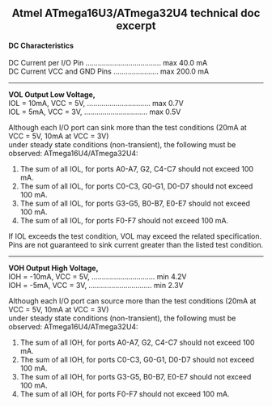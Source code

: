 <H2 align="center"><b> Atmel ATmega16U3/ATmega32U4 technical doc excerpt </b></H2>

**DC Characteristics** <BR/> <BR/> 
DC Current per I/O Pin ..................................... max  40.0 mA <BR/>
DC Current VCC and GND Pins ...................... max 200.0 mA <BR/>

-----------------------------------------------------------------------------------------------------------------------------

**VOL Output Low Voltage,** <BR/> 
IOL = 10mA, VCC = 5V, ............................... max 0.7V <BR/>
IOL =  5mA, VCC = 3V, ............................... max 0.5V <BR/> 

Although each I/O port can sink more than the test conditions (20mA at VCC = 5V, 10mA at VCC = 3V) <BR/>
under steady state conditions (non-transient), the following must be observed: ATmega16U4/ATmega32U4: <BR/>
1. The sum of all IOL, for ports A0-A7, G2, C4-C7 should not exceed 100 mA. <BR/>
2. The sum of all IOL, for ports C0-C3, G0-G1, D0-D7 should not exceed 100 mA. <BR/>
3. The sum of all IOL, for ports G3-G5, B0-B7, E0-E7 should not exceed 100 mA. <BR/>
4. The sum of all IOL, for ports F0-F7 should not exceed 100 mA. <BR/> 
 
If IOL exceeds the test condition, VOL may exceed the related specification. <BR/> 
Pins are not guaranteed to sink current greater than the listed test condition. <BR/>

-----------------------------------------------------------------------------------------------------------------------------

**VOH Output High Voltage,** <BR/>
IOH = -10mA, VCC = 5V, ............................... min 4.2V <BR/>
IOH =  -5mA, VCC = 3V, ............................... min 2.3V <BR/>

Although each I/O port can source more than the test conditions (20mA at VCC = 5V, 10mA at VCC = 3V) <BR/>
under steady state conditions (non-transient), the following must be observed: ATmega16U4/ATmega32U4: <BR/>
1. The sum of all IOH, for ports A0-A7, G2, C4-C7 should not exceed 100 mA. <BR/>
2. The sum of all IOH, for ports C0-C3, G0-G1, D0-D7 should not exceed 100 mA. <BR/>
3. The sum of all IOH, for ports G3-G5, B0-B7, E0-E7 should not exceed 100 mA. <BR/>
4. The sum of all IOH, for ports F0-F7 should not exceed 100 mA. <BR/>
